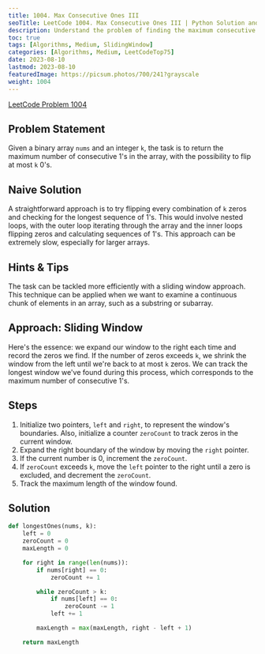 ```yaml
---
title: 1004. Max Consecutive Ones III
seoTitle: LeetCode 1004. Max Consecutive Ones III | Python Solution and Explanation
description: Understand the problem of finding the maximum consecutive ones in a binary array with the possibility of flipping some zeros.
toc: true
tags: [Algorithms, Medium, SlidingWindow]
categories: [Algorithms, Medium, LeetCodeTop75]
date: 2023-08-10
lastmod: 2023-08-10
featuredImage: https://picsum.photos/700/241?grayscale
weight: 1004
---
```


[LeetCode Problem 1004](https://leetcode.com/problems/max-consecutive-ones-iii/)

## Problem Statement

Given a binary array `nums` and an integer `k`, the task is to return the maximum number of consecutive 1's in the array, with the possibility to flip at most `k` 0's.

## Naive Solution

A straightforward approach is to try flipping every combination of `k` zeros and checking for the longest sequence of 1's. This would involve nested loops, with the outer loop iterating through the array and the inner loops flipping zeros and calculating sequences of 1's. This approach can be extremely slow, especially for larger arrays.

## Hints & Tips

The task can be tackled more efficiently with a sliding window approach. This technique can be applied when we want to examine a continuous chunk of elements in an array, such as a substring or subarray.

## Approach: Sliding Window

Here's the essence: we expand our window to the right each time and record the zeros we find. If the number of zeros exceeds `k`, we shrink the window from the left until we're back to at most `k` zeros. We can track the longest window we've found during this process, which corresponds to the maximum number of consecutive 1's.

## Steps

1. Initialize two pointers, `left` and `right`, to represent the window's boundaries. Also, initialize a counter `zeroCount` to track zeros in the current window.
2. Expand the right boundary of the window by moving the `right` pointer.
3. If the current number is 0, increment the `zeroCount`.
4. If `zeroCount` exceeds `k`, move the `left` pointer to the right until a zero is excluded, and decrement the `zeroCount`.
5. Track the maximum length of the window found.

## Solution

```python
def longestOnes(nums, k):
    left = 0
    zeroCount = 0
    maxLength = 0

    for right in range(len(nums)):
        if nums[right] == 0:
            zeroCount += 1

        while zeroCount > k:
            if nums[left] == 0:
                zeroCount -= 1
            left += 1

        maxLength = max(maxLength, right - left + 1)

    return maxLength
```
